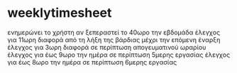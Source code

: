 # weeklytimesheet

ενημερώνει το χρήστη αν ξεπεραστεί το 40ωρο την εβδομάδα
έλεγχος για 11ωρη διαφορά από τη λήξη της βάρδιας μέχρι την επόμενη έναρξη
έλεγχος για 3ωρη διαφορά σε περίπτωση απογευματινού ωραρίου
έλεγχος για έως 9ωρο την ημέρα σε περίπτωση 5μερης εργασίας
έλεγχος για έως 8ωρο την ημέρα σε περίπτωση 6μερης εργασίας
